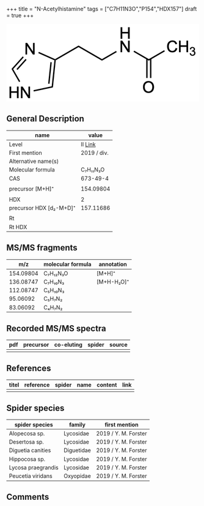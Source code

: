 +++
title = "N-Acetylhistamine"
tags = ["C7H11N3O","P154","HDX157"]
draft = true
+++

![](/img/N-Acetylhistamine.png)

## General Description

| name                    | value       |
|-------------------------|-------------|
| Level                   | II [Link](http://www.massbank.jp/RecordDisplay.jsp?id=KO002234)         |
| First mention           | 2019 / div. |
| Alternative name(s)     |             |
| Molecular formula       | C₇H₁₁N₃O    |
| CAS                     | 673-49-4    |
|                         |             |
| precursor [M+H]⁺        | 154.09804   |
|                         |             |
| HDX                     | 2           |
| precursor HDX [d₂-M+D]⁺ | 157.11686   |
|                         |             |
| Rt                      |             |
| Rt HDX                  |             |

## MS/MS fragments

| m/z       | molecular formula | annotation |
|-----------|-------------------|------------|
| 154.09804 | C₇H₁₂N₃O          | [M+H]⁺     |
| 136.08747 | C₇H₁₀N₃           | [M+H-H₂O]⁺ |
| 112.08747 | C₅H₁₀N₃           |            |
| 95.06092  | C₅H₇N₂            |            |
| 83.06092  | C₄H₇N₂            |            |

## Recorded MS/MS spectra

| pdf | precursor | co-eluting | spider | source |
|-----|-----------|------------|--------|--------|
|     |           |            |        |        |

## References

| titel | reference | spider | name | content | link |
|-------|-----------|--------|------|---------|------|
|       |           |        |      |         |      |

## Spider species

| spider species     | family     | first mention        |
|--------------------|------------|----------------------|
| Alopecosa sp.      | Lycosidae  | 2019 / Y. M. Forster |
| Desertosa sp.      | Lycosidae  | 2019 / Y. M. Forster |
| Diguetia canities  | Diguetidae | 2019 / Y. M. Forster |
| Hippocosa sp.      | Lycosidae  | 2019 / Y. M. Forster |
| Lycosa praegrandis | Lycosidae  | 2019 / Y. M. Forster |
| Peucetia viridans  | Oxyopidae  | 2019 / Y. M. Forster |

## Comments